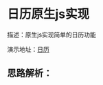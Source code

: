 # 日历原生js实现

描述：原生js实现简单的日历功能

演示地址：[日历](https://haochn.github.io/plugins/calendar/index.html)


## 思路解析：
